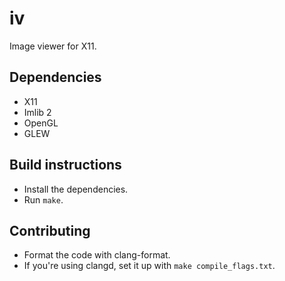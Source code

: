# iv

Image viewer for X11.

## Dependencies

- X11
- Imlib 2
- OpenGL
- GLEW

## Build instructions

- Install the dependencies.
- Run `make`.

## Contributing

- Format the code with clang-format.
- If you're using clangd, set it up with `make compile_flags.txt`.
